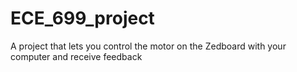 # ECE_699_project
A project that lets you control the motor on the Zedboard with your computer and receive feedback
